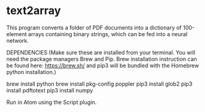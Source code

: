 # text2array
This program converts a folder of PDF documents into a dictionary of 100-element arrays containing binary strings, which can be fed into a neural network.


DEPENDENCIES (Make sure these are installed from your terminal. You will need the package managers Brew and Pip. Brew installation instruction can be found here: https://brew.sh/ and pip3 will be bundled with the Homebrew python installation.)

brew install python
brew install pkg-config poppler
pip3 install glob2
pip3 install pdftotext
pip3 install numpy

Run in Atom using the Script plugin.
